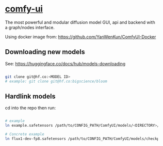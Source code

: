 # [comfy-ui](https://github.com/comfyanonymous/ComfyUI)
The most powerful and modular diffusion model GUI, api and backend with a graph/nodes interface. 

Using docker image from: https://github.com/YanWenKun/ComfyUI-Docker

## Downloading new models

See: https://huggingface.co/docs/hub/models-downloading

```sh

git clone git@hf.co:<MODEL ID>
# example: git clone git@hf.co:bigscience/bloom
```


## Hardlink models

cd into the repo then run:

```sh

# example
ln example.safetensors /path/to/CONFIG_PATH/ComfyUI/models/<DIRECTORY>/example.safetensors

# Concrete example
ln flux1-dev-fp8.safetensors /path/to/CONFIG_PATH/ComfyUI/models/checkpoints/flux1-dev-fp8.safetensors
```

